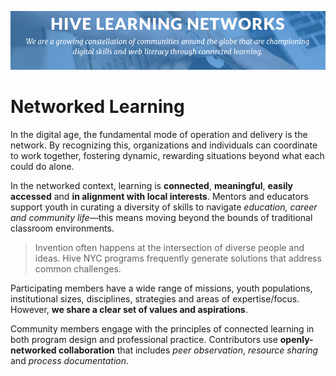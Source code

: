 ![Hive Learning Networks](../images/hive-header.png)
# Networked Learning

In the digital age, the fundamental mode of operation and delivery is the network. By recognizing this, organizations and individuals can coordinate to work together, fostering dynamic, rewarding situations beyond what each could do alone.

In the networked context, learning is **connected**, **meaningful**, **easily accessed** and **in alignment with local interests**. Mentors and educators support youth in curating a diversity of skills to navigate *education, career and community life*—this means moving beyond the bounds of traditional classroom environments.

> Invention often happens at the intersection of diverse people and ideas. Hive NYC programs frequently generate solutions that address common challenges.

Participating members have a wide range of missions, youth populations, institutional sizes, disciplines, strategies and areas of expertise/focus. However, **we share a clear set of values and aspirations**.

Community members engage with the principles of connected learning in both program design and professional practice. Contributors use **openly-networked collaboration** that includes *peer observation*, *resource sharing* and *process documentation*.


